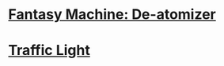 
# []()
# [Fantasy Machine: De-atomizer](2009-09-21-fantasy-machine-de-atomizer)
# [Traffic Light](2009-09-15-traffic-light)
